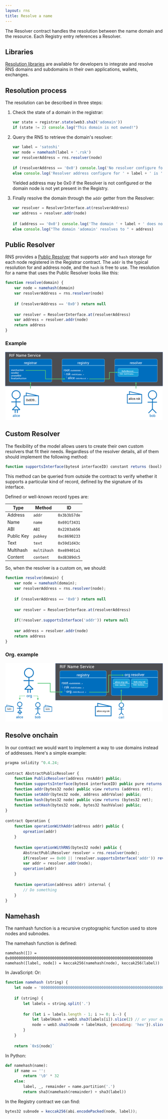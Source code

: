 ```yaml
---
layout: rns
title: Resolve a name
---
```


The Resolver contract handles the resolution between the name domain and the resource. Each Registry entry references a Resolver.

## Libraries

[Resolution libraries](/Libs) are available for developers to integrate and resolve RNS domains and subdomains in their own applications, wallets, exchanges.

## Resolution process

The resolution can be described in three steps:

1. Check the state of a domain in the registrar:

    ```js
    var state = registrar.state(web3.sha3('adomain'))
    if (state != 2) console.log("This domain is not owned!")
    ```

2. Query the RNS to retrieve the domain's resolver:

    ```js
    var label = 'satoshi'
    var node = namehash(label + '.rsk')
    var resolverAddress = rns.resolver(node)

    if (resolverAddress == '0x0') console.log('No resolver configure for ' + label)
    else console.log('Resolver address configure for ' + label + ' is ' + resolverAddress)
    ```

    Yielded address may be 0x0 if the Resolver is not configured or the domain node is not yet present in the Registry.

3. Finally resolve the domain through the `addr` getter from the Resolver:

    ```js
    var resolver = ResolverInterface.at(resolverAddress)
    var address = resolver.addr(node)

    if (address == '0x0') console.log('The domain ' + label + ' does not resolve to any address!')
    else console.log("The domain 'adomain' resolves to " + address)
    ```

## Public Resolver

RNS provides a [Public Resolver](/Architecture/Resolver) that supports `addr` and `hash` storage for each node registered in the Registrar contract.
The `addr` is the typical resolution for and address node, and the `hash` is free to use. The resolution for a name that uses the Public Resolver looks like this:

```js
function resolve(domain) {
    var node = namehash(domain)
    var resolverAddress = rns.resolver(node)

    if (resolverAddress == '0x0') return null

    var resolver = ResolverInterface.at(resolverAddress)
    var address = resolver.addr(node)
    return address
}
```

### Example

![alice-rsk](/img/alice-rsk.png)

## Custom Resolver

The flexibility of the model allows users to create their own custom resolvers that fit their needs. Regardless of the resolver details, all of them should implement the following method:

```js
function supportsInterface(bytes4 interfaceID) constant returns (bool)
```

This method can be queried from outside the contract to verify whether it supports a particular kind of record, defined by the signature of its interface.

Defined or well-known record types are:

| Type | Method | ID |
| - | - | - |
| Address | `addr` | `0x3b3b57de` |
| Name | `name` | `0x691f3431` |
| ABI | `ABI` | `0x2203ab56` |
| Public Key | `pubkey` | `0xc8690233` |
| Text | `text` | `0x59d1d43c` |
| Multihash | `multihash` | `0xe89401a1` |
| Content | `content` | `0xd8389dc5` |

So, when the resolver is a custom on, we should:
```js
function resolve(domain) {
    var node = namehash(domain);
    var resolverAddress = rns.resolver(node);

    if (resolverAddress == '0x0') return null

    var resolver = ResolverInterface.at(resolverAddress)

    if(!resolver.supportsInterface('addr')) return null

    var address = resolver.addr(node)
    return address
}
```

### Org. example

![alice-inc-rsk](/img/alice-inc-rsk.png)

## Resolve onchain

In our contract we would want to implement a way to use domains instead of addresses. Here's a simple example:

```js
pragma solidity ^0.4.24;

contract AbstractPublicResolver {
    function PublicResolver(address rnsAddr) public;
    function supportsInterface(bytes4 interfaceID) public pure returns (bool);
    function addr(bytes32 node) public view returns (address ret);
    function setAddr(bytes32 node, address addrValue) public;
    function hash(bytes32 node) public view returns (bytes32 ret);
    function setHash(bytes32 node, bytes32 hashValue) public;
}

contract Operation {
    function operationWithAddr(address addr) public {
        opreation(addr)
    }

    function operationWithRNS(bytes32 node) public {
        AbstractPubliResolver resolver = rns.resolver(node);
        if(resolver == 0x00 || !resolver.supportsInterface('addr')) revert();
        var addr = resolver.addr(node);
        operation(addr)
    }

    function operation(address addr) internal {
        // Do something
    }
}
```

## Namehash

The namhash function is a recursive cryptographic function used to store nodes and subnodes.

The namehash function is defined:

```
namehash([]) = 0x0000000000000000000000000000000000000000000000000000000000000000
namehash([label, node]) = keccak256(namehash(node), keccak256(label))
```

In JavaScript:
Or:
```js
function namehash (string) {
    let node = '0000000000000000000000000000000000000000000000000000000000000000'

    if (string) {
        let labels = string.split('.')

        for (let i = labels.length - 1; i >= 0; i--) {
            let labelHash = web3.sha3(labels[i]).slice(2) // or your own sha3 function
            node = web3.sha3(node + labelHash, {encoding: 'hex'}).slice(2)
        }
    }

    return `0x${node}`
```

In Python:
```py
def namehash(name):
    if name == '':
        return '\0' * 32
    else:
        label, _, remainder = name.partition('.')
        return sha3(namehash(remainder) + sha3(label))
```

In the Registry contract we can find:
```js
bytes32 subnode = keccak256(abi.encodePacked(node, label));
```
